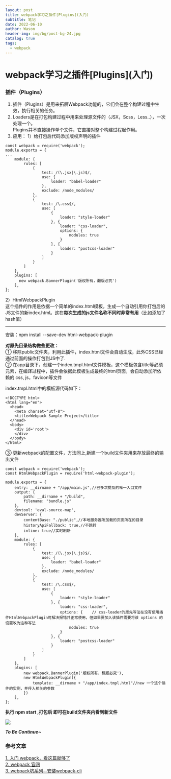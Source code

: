 ```yaml
---
layout: post
title: webpack学习之插件[Plugins](入门)
subtitle: 笔记
date: 2022-06-10
author: Wason
header-img: img/bg/post-bg-24.jpg
catalog: true
tags:
  - webpack
---
```


# webpack学习之插件\[Plugins\](入门) #
### 插件（Plugins） ###

1. 插件（Plugins）是用来拓展Webpack功能的，它们会在整个构建过程中生效，执行相关的任务。
2.  Loaders是在打包构建过程中用来处理源文件的（JSX，Scss，Less..），一次处理一个。  
Plugins并不直接操作单个文件，它直接对整个构建过程起作用。
3. 应用：
1）给打包后代码添加版权声明的插件   
```
const webpack = require('webpack');
module.exports = {
...
    module: {
        rules: [
            {
                test: /(\.jsx|\.js)$/,
                use: {
                    loader: "babel-loader"
                },
                exclude: /node_modules/
            },
            {
                test: /\.css$/,
                use: [
                    {
                        loader: "style-loader"
                    }, {
                        loader: "css-loader",
                        options: {
                            modules: true
                        }
                    }, {
                        loader: "postcss-loader"
                    }
                ]
            }
        ]
    },
    plugins: [
      new webpack.BannerPlugin('版权所有，翻版必究')
    ],
};
```
2）HtmlWebpackPlugin  
这个插件的作用是依据一个简单的index.html模板，生成一个自动引用你打包后的JS文件的新index.html。这在**每次生成的js文件名称不同时非常有用**（比如添加了hash值）

---  
安装：npm install --save-dev html-webpack-plugin

**对原先目录结构做些更改：**  
①  移除public文件夹，利用此插件，index.html文件会自动生成，此外CSS已经通过前面的操作打包到JS中了.  
② 在app目录下，创建一个index.tmpl.html文件模板，这个模板包含title等必须元素，在编译过程中，插件会依据此模板生成最终的html页面，会自动添加所依赖的 css, js，favicon等文件

index.tmpl.html中的模板源代码如下：
```
<!DOCTYPE html>
<html lang="en">
  <head>
    <meta charset="utf-8">
    <title>Webpack Sample Project</title>
  </head>
  <body>
    <div id='root'>
    </div>
  </body>
</html>
```
③ 更新webpack的配置文件，方法同上,新建一个build文件夹用来存放最终的输出文件  
```
const webpack = require('webpack');
const HtmlWebpackPlugin = require('html-webpack-plugin');

module.exports = {
    entry: __dirname + "/app/main.js",//已多次提及的唯一入口文件
    output: {
        path: __dirname + "/build",
        filename: "bundle.js"
    },
    devtool: 'eval-source-map',
    devServer: {
        contentBase: "./public",//本地服务器所加载的页面所在的目录
        historyApiFallback: true,//不跳转
        inline: true//实时刷新
    },
    module: {
        rules: [
            {
                test: /(\.jsx|\.js)$/,
                use: {
                    loader: "babel-loader"
                },
                exclude: /node_modules/
            },
            {
                test: /\.css$/,
                use: [
                    {
                        loader: "style-loader"
                    }, {
                        loader: "css-loader",
                        options: {    // css-loader的原先写法在没有使用插件HtmlWebpackPlugin可解决报错并正常使用，但如果要加入该插件需要将该 options 的设置改为这种写法
                            modules: true
                        }
                    }, {
                        loader: "postcss-loader"
                    }
                ]
            }
        ]
    },
    plugins: [
        new webpack.BannerPlugin('版权所有，翻版必究'),
        new HtmlWebpackPlugin({
            template: __dirname + "/app/index.tmpl.html"//new 一个这个插件的实例，并传入相关的参数
        })
    ],
}; 

```

**执行 npm start ,打包后 即可在build文件夹内看到新文件**

![](http://wason419.github.io/img/20200610/2020061001.png)


***To Be Continue~***

### 参考文章 ###
[1. 入门 webpack，看这篇就够了][1]  
[2. webpack 官网][2]  
[3. webpack坑系列--安装webpack-cli][3]  

[1]: https://segmentfault.com/a/1190000006178770
[2]: https://www.webpackjs.com/guides/getting-started/
[3]: https://segmentfault.com/a/1190000013699050

